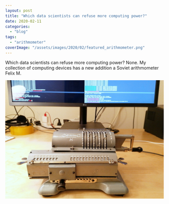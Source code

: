 ```yaml
---
layout: post
title: "Which data scientists can refuse more computing power?"
date: 2020-02-11
categories: 
  - "blog"
tags: 
  - "arithmometer"
coverImage: "/assets/images/2020/02/featured_arithmometer.png"
---
```


Which data scientists can refuse more computing power? None. My collection of computing devices has a new addition a Soviet arithmometer Felix M.

![](/assets/images/2020/02/ari3.jpg?w=1024)
